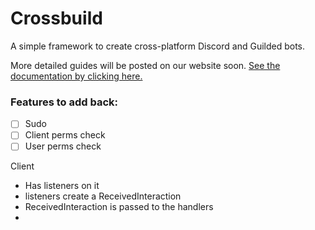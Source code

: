 # Crossbuild

A simple framework to create cross-platform Discord and Guilded bots.

More detailed guides will be posted on our website soon. [See the documentation by clicking here.](https://crossbuild.buape.com)

### Features to add back:

-   [ ] Sudo
-   [ ] Client perms check
-   [ ] User perms check

Client

-   Has listeners on it
-   listeners create a ReceivedInteraction
-   ReceivedInteraction is passed to the handlers
-
